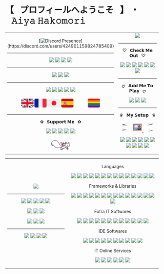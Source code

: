 # 【⠀プロフィールへようこそ⠀】 ・⠀𝙰𝚒𝚢𝚊 𝙷𝚊𝚔𝚘𝚖𝚘𝚛𝚒

<table>
<tr>
<td align="center" width="40%">
  
[![Discord Presence](https://lanyard.cnrad.dev/api/424901159824785409?animated=true&idleMessage=Peeking%20on%20me%20huh%3F%20Shame%20on%20you%2C%20I%27m%20not%20doing%20anything.)](https://discord.com/users/424901159824785409)
<hr> 
  
[![](https://img.shields.io/website?down_color=ff4c54&down_message=OFFLINE%20%E2%9D%8C&label=Boxu.fr&logo=pkgsrc&logoColor=ffffff&style=for-the-badge&up_message=ONLINE%20%E2%9C%94%EF%B8%8F&url=https%3A%2F%2Fboxu.fr)](https://boxu.fr/)
[![](https://img.shields.io/twitch/status/BoxuChan?logo=twitch&logoColor=ffffff&style=for-the-badge)](https://twitch.tv/boxuchan)
[![](https://dcbadge.vercel.app/api/shield/978191616072368140?bot=true?down_color=ff4c54&down_message=OFFLINE%20%E2%9D%8C&logoColor=ffffff&style=for-the-badge&up_message=ONLINE%20%E2%9C%94%EF%B8%8F&theme=clean-inverted)](https://discord.com/users/978191616072368140)
[![](https://dcbadge.vercel.app/api/shield/980304694486368267?bot=true?down_color=ff4c54&down_message=OFFLINE%20%E2%9D%8C&logoColor=ffffff&style=for-the-badge&up_message=ONLINE%20%E2%9C%94%EF%B8%8F&theme=clean-inverted)](https://discord.com/users/980304694486368267)
<hr> 
  
[![](https://img.shields.io/discord/932906923236401182?style=for-the-badge&logo=discord&logoColor=ffffff&color=7289da&label=⠀Tower%20of%20Fantasy⠀)](https://discord.gg/dwmB5Vb6pT)
[![](https://img.shields.io/discord/513390882771173397?style=for-the-badge&logo=discord&logoColor=ffffff&color=7289da&label=⠀✧%20Hako%20|%20箱%20✽⠀)](https://discord.gg/BPVmDNC)
[![](https://img.shields.io/discord/921159444673482833?style=for-the-badge&logo=discord&logoColor=ffffff&color=7289da&label=⠀✦%20Mikazuki%20|%20三日月%20☾⠀)](https://discord.gg/z7J8pRatHU)
<hr> 
  
![](https://img.shields.io/date/1037374200?style=for-the-badge&logo=homeassistantcommunitystore&logoColor=ffffff&label=⠀Was%20Born⠀)
![](https://img.shields.io/date/1132068600?style=for-the-badge&logo=penpot&label=⠀Started%20Drawing⠀)
![](https://img.shields.io/date/1163604600?style=for-the-badge&logo=republicofgamers&label=⠀Started%20Gaming⠀)
![](https://img.shields.io/date/1408113000?style=for-the-badge&logo=gnometerminal&label=⠀Started%20Coding⠀)
![](https://img.shields.io/date/1438180200?style=for-the-badge&logo=youtube&label=⠀Created%20Content⠀)

<img height="40" src="https://github.com/BoxuChan/BoxuChan/blob/main/assets/great%20britain.png"/>
<img height="40" src="https://github.com/BoxuChan/BoxuChan/blob/main/assets/france.png"/>
<img height="40" src="https://github.com/BoxuChan/BoxuChan/blob/main/assets/japan.png"/>
<img height="40" src="https://github.com/BoxuChan/BoxuChan/blob/main/assets/spain.png"/>
<img height="40" src="https://github.com/BoxuChan/BoxuChan/blob/main/assets/empty.png"/>
<img height="40" src="https://github.com/BoxuChan/BoxuChan/blob/main/assets/lgbtq%2B.png"/>
<hr> 
  
✿⠀𝗦𝘂𝗽𝗽𝗼𝗿𝘁 𝗠𝗲⠀✿
  
[![](https://img.shields.io/badge/-⠀PayPal⠀-%23181717?style=for-the-badge&logo=paypal)](https://paypal.me/BoxuTwitch)
[![](https://img.shields.io/badge/-⠀Ko–Fi⠀-%23181717?style=for-the-badge&logo=kofi)](https://ko-fi.com/boxuchan)
[![](https://img.shields.io/badge/-⠀GoFundMe⠀-%23181717?style=for-the-badge&logo=gofundme)](https://www.gofundme.com/f/virtual-idol-dream-new-setup-vtuber-model?utm_source=customer&utm_medium=copy_link&utm_campaign=p_cf+share-flow-1)
[![](https://img.shields.io/badge/-⠀Patreon⠀-%23181717?style=for-the-badge&logo=patreon)](https://patreon.com/Boxu)
[![](https://img.shields.io/badge/-⠀Throne⠀-%23181717?style=for-the-badge&logo=streamlit)](https://throne.me/u/boxu/)

<img height="40" src="https://raw.githubusercontent.com/boxuchan/boxuchan/master/assets/kyubey.gif"/>
  
</td>

<td align="center" width="60%">
  
<img src="https://github.com/BoxuChan/BoxuChan/blob/main/assets/kanna-laying.gif"/>
<hr>
  
♡⠀𝗖𝗵𝗲𝗰𝗸 𝗠𝗲 𝗢𝘂𝘁⠀♡
  
[![](https://img.shields.io/badge/-⠀Twitch⠀-%23000000?style=for-the-badge&logo=twitch&color=6441a5&logoColor=ffffff)](https://twitch.tv/boxuchan)
[![](https://img.shields.io/badge/-⠀YouTube⠀-%23181717?style=for-the-badge&logo=youtube&color=FF0000&logoColor=ffffff)](https://www.youtube.com/channel/UCrvSNYUK5xg2DwpbimJ9DwQ)
[![](https://img.shields.io/badge/-⠀Twitter⠀-%231DA1F2?style=for-the-badge&logo=twitter&logoColor=ffffff)](https://twitter.com/Boxu_Chan)
[![](https://img.shields.io/badge/-⠀Instagram⠀-%23181717?style=for-the-badge&logo=instagram&color=E1306C&logoColor=ffffff)](https://instagram.com/boxu.chan)
[![](https://img.shields.io/badge/-⠀GitHub⠀-%23181717?style=for-the-badge&logo=github)](https://github.com/BoxuChan)
[![](https://img.shields.io/badge/-⠀MyAnimeList⠀-%23181717?style=for-the-badge&logo=myanimelist)](https://myanimelist.net/profile/Boxu_Chan)
[![](https://img.shields.io/badge/-⠀Linktree⠀-%23181717?style=for-the-badge&logo=linktree&color=31C3A2&logoColor=ffffff)](https://linktr.ee/boxu)
<hr>
  
ღ⠀𝗔𝗱𝗱 𝗠𝗲 𝗧𝗼 𝗣𝗹𝗮𝘆⠀ღ
  
[![](https://img.shields.io/badge/-⠀Steam⠀-%23181717?style=for-the-badge&logo=steam&color=171a21&logoColor=ffffff)](https://steamcommunity.com/id/BoxuChan)
[![](https://img.shields.io/badge/-⠀Xbox⠀-%23181717?style=for-the-badge&logo=xbox&color=107C10&logoColor=ffffff)](https://account.xbox.com/en-us/profile?gamertag=BoxuChan)
[![](https://img.shields.io/badge/-⠀osu!⠀-%23181717?style=for-the-badge&logo=osu)](https://osu.ppy.sh/users/10614535)
<hr>
  
♛⠀𝗠𝘆 𝗦𝗲𝘁𝘂𝗽⠀♛
<br><br>
<img height="30" src="https://github.com/BoxuChan/BoxuChan/blob/main/assets/speedL.gif"/>
<a href="https://boxu.fr/filtered-AF67E70F-CAA5-4922-A5C8-CA86ED99211C.mp4">
<img height="30" src="https://github.com/BoxuChan/BoxuChan/blob/main/assets/photo.png"/>
</a>
<img height="30" src="https://github.com/BoxuChan/BoxuChan/blob/main/assets/speedR.gif"/>

  
![](https://img.shields.io/badge/-⠀ASUS%20PRIME%20B660–PLUS%20D4⠀-%23000000?style=for-the-badge&logo=asus)
![](https://img.shields.io/badge/-⠀NVIDIA%20GeForce%20RTX%203080⠀-%23000000?style=for-the-badge&logo=nvidia)
![](https://img.shields.io/badge/-⠀12th%20Gen%20Intel(R)%20Core(TM)%20i5–12600K%20@%204.20%20GHz⠀-%23000000?style=for-the-badge&logo=intel)
![](https://img.shields.io/badge/-⠀16%20GB%20Corsair%20Vengeance%20RGB%20PRO%20DDR4%20(3200MHz)⠀-%23000000?style=for-the-badge&logo=corsair)
![](https://img.shields.io/badge/-⠀H510%20Mid–Tower%20Case⠀-%23000000?style=for-the-badge&logo=nzxt)
![](https://img.shields.io/badge/-⠀Dell%20SE2222H%20x2⠀-%23000000?style=for-the-badge&logo=dell)
![](https://img.shields.io/badge/-⠀1.0%20TB%20WD_BLACK%20SN850%20M.2%20NVMe%20(7000%20MB/s)⠀-%23000000?style=for-the-badge&logo=westerndigital)
![](https://img.shields.io/badge/-⠀2.0%20TB%20Seagate%20BarraCuda%20HDD%20(7200%20RPM)⠀-%23000000?style=for-the-badge&logo=seagate)
![](https://img.shields.io/badge/-⠀Cherry%20MX%20Brown%20Varmilo%20VEA88%20Sakura⠀-%23000000?style=for-the-badge&logo=adafruit)
![](https://img.shields.io/badge/-⠀Corsair%20Scimitar%20ELITE%20RGB⠀-%23000000?style=for-the-badge&logo=corsair)
  
</td>
</tr>
</table>

<table>
<tr>
<td align="center" width="40%">
  
<img height="300" src="https://github.com/BoxuChan/BoxuChan/blob/main/assets/pen-trick.gif"/>
<hr>
  
![](https://img.shields.io/badge/-⠀After%20Effects⠀-%23000000?style=for-the-badge&logo=adobeaftereffects)
![](https://img.shields.io/badge/-⠀After%20Photoshop⠀-%23000000?style=for-the-badge&logo=adobephotoshop)
![](https://img.shields.io/badge/-⠀After%20Illustrator⠀-%23000000?style=for-the-badge&logo=adobeillustrator)
![](https://img.shields.io/badge/-⠀After%20XD⠀-%23000000?style=for-the-badge&logo=adobexd)
![](https://img.shields.io/badge/-⠀After%20Premiere%20Pro⠀-%23000000?style=for-the-badge&logo=adobepremierepro)
  
![](https://img.shields.io/badge/-⠀Canva⠀-%23000000?style=for-the-badge&logo=canva)
![](https://img.shields.io/badge/-⠀Figma⠀-%23000000?style=for-the-badge&logo=figma)
![](https://img.shields.io/badge/-⠀Cinema%204D⠀-%23000000?style=for-the-badge&logo=cinema4d)
  
![](https://img.shields.io/badge/-⠀Audacity⠀-%23000000?style=for-the-badge&logo=audacity)
![](https://img.shields.io/badge/-⠀Ableton%20Live⠀-%23000000?style=for-the-badge&logo=abletonlive)
![](https://img.shields.io/badge/-⠀FL%20Studio%2012⠀-%23000000?style=for-the-badge&logo=instacart)
<hr>

![](https://img.shields.io/badge/-⠀Android⠀-%23000000?style=for-the-badge&logo=android)
![](https://img.shields.io/badge/-⠀iOS⠀-%23000000?style=for-the-badge&logo=ios)
![](https://img.shields.io/badge/-⠀Ubuntu⠀-%23000000?style=for-the-badge&logo=linux)
![](https://img.shields.io/badge/-⠀Windows⠀-%23000000?style=for-the-badge&logo=windows)
  
</td>

<td align="center" width="60%">

Languages

![](https://img.shields.io/badge/-⠀C⠀-%23000000?style=flat-square&logo=c)
![](https://img.shields.io/badge/-⠀C%23⠀-%23000000?style=flat-square&logo=csharp)
![](https://img.shields.io/badge/-⠀C++⠀-%23000000?style=flat-square&logo=cplusplus)
![](https://img.shields.io/badge/-⠀CSS3⠀-%23000000?style=flat-square&logo=css3)
![](https://img.shields.io/badge/-⠀HTML5⠀-%23000000?style=flat-square&logo=html5)
![](https://img.shields.io/badge/-⠀Java⠀-%23000000?style=flat-square&logo=java)
![](https://img.shields.io/badge/-⠀JavaScript⠀-%23000000?style=flat-square&logo=javascript)
![](https://img.shields.io/badge/-⠀Kotlin⠀-%23000000?style=flat-square&logo=kotlin)
![](https://img.shields.io/badge/-⠀MySQL⠀-%23000000?style=flat-square&logo=mysql)
![](https://img.shields.io/badge/-⠀PHP⠀-%23000000?style=flat-square&logo=php)
![](https://img.shields.io/badge/-⠀Python⠀-%23000000?style=flat-square&logo=python)
![](https://img.shields.io/badge/-⠀R⠀-%23000000?style=flat-square&logo=r)
![](https://img.shields.io/badge/-⠀SQLite⠀-%23000000?style=flat-square&logo=sqlite)
![](https://img.shields.io/badge/-⠀TypeScript⠀-%23000000?style=flat-square&logo=typescript)

Frameworks & Libraries

![](https://img.shields.io/badge/-⠀Angular⠀-%23000000?style=flat-square&logo=angular)
![](https://img.shields.io/badge/-⠀AngularJS⠀-%23000000?style=flat-square&logo=angularjs)
![](https://img.shields.io/badge/-⠀Bootstrap⠀-%23000000?style=flat-square&logo=bootstrap)
![](https://img.shields.io/badge/-⠀Cordova⠀-%23000000?style=flat-square&logo=apachecordova)
![](https://img.shields.io/badge/-⠀Ember.JS⠀-%23000000?style=flat-square&logo=emberdotjs)
![](https://img.shields.io/badge/-⠀FontAwesome⠀-%23000000?style=flat-square&logo=fontawesome)
![](https://img.shields.io/badge/-⠀Ionic⠀-%23000000?style=flat-square&logo=ionic)
![](https://img.shields.io/badge/-⠀JQuery⠀-%23000000?style=flat-square&logo=jquery)
![](https://img.shields.io/badge/-⠀Laravel⠀-%23000000?style=flat-square&logo=laravel)
![](https://img.shields.io/badge/-⠀Node.JS⠀-%23000000?style=flat-square&logo=nodedotjs)
![](https://img.shields.io/badge/-⠀React⠀-%23000000?style=flat-square&logo=react)
![](https://img.shields.io/badge/-⠀Semantic%20UI⠀-%23000000?style=flat-square&logo=semanticuireact)
![](https://img.shields.io/badge/-⠀Swiper⠀-%23000000?style=flat-square&logo=swiper)
![](https://img.shields.io/badge/-⠀Symfony⠀-%23000000?style=flat-square&logo=symfony)
![](https://img.shields.io/badge/-⠀Vue.JS⠀-%23000000?style=flat-square&logo=vuedotjs)
  
Extra IT Softwares

![](https://img.shields.io/badge/-⠀Arduino⠀-%23000000?style=flat-square&logo=arduino)
![](https://img.shields.io/badge/-⠀Maven⠀-%23000000?style=flat-square&logo=apachemaven)
![](https://img.shields.io/badge/-⠀AutoHotkey⠀-%23000000?style=flat-square&logo=autohotkey)
![](https://img.shields.io/badge/-⠀Git⠀-%23000000?style=flat-square&logo=git)
![](https://img.shields.io/badge/-⠀GitHub⠀-%23000000?style=flat-square&logo=github)
![](https://img.shields.io/badge/-⠀GitLab⠀-%23000000?style=flat-square&logo=gitlab)
![](https://img.shields.io/badge/-⠀LaTeX⠀-%23000000?style=flat-square&logo=latex)
![](https://img.shields.io/badge/-⠀NPM⠀-%23000000?style=flat-square&logo=npm)
![](https://img.shields.io/badge/-⠀PHPMyAdmin⠀-%23000000?style=flat-square&logo=phpmyadmin)
![](https://img.shields.io/badge/-⠀Virtual%20Box⠀-%23000000?style=flat-square&logo=virtualbox)
![](https://img.shields.io/badge/-⠀WordPress⠀-%23000000?style=flat-square&logo=wordpress)
![](https://img.shields.io/badge/-⠀Adminer⠀-%23000000?style=flat-square&logo=adminer)

IDE Softwares

![](https://img.shields.io/badge/-⠀Android%20Studio⠀-%23000000?style=flat-square&logo=androidstudio)
![](https://img.shields.io/badge/-⠀Apache%20NetBeans%20IDE⠀-%23000000?style=flat-square&logo=apachenetbeanside)
![](https://img.shields.io/badge/-⠀Atom⠀-%23000000?style=flat-square&logo=atom)
![](https://img.shields.io/badge/-⠀Eclipse%20IDE⠀-%23000000?style=flat-square&logo=eclipseide)
![](https://img.shields.io/badge/-⠀JetBrains⠀-%23000000?style=flat-square&logo=jetbrains)
![](https://img.shields.io/badge/-⠀Jupyter⠀-%23000000?style=flat-square&logo=jupyter)
![](https://img.shields.io/badge/-⠀Notepad++⠀-%23000000?style=flat-square&logo=notepadplusplus)
![](https://img.shields.io/badge/-⠀Sublime%20Text⠀-%23000000?style=flat-square&logo=sublimetext)
![](https://img.shields.io/badge/-⠀Visual%20Studio⠀-%23000000?style=flat-square&logo=visualstudio)
![](https://img.shields.io/badge/-⠀Visual%20Studio%20Code⠀-%23000000?style=flat-square&logo=visualstudiocode)

IT Online Services

![](https://img.shields.io/badge/-⠀Atlassian⠀-%23000000?style=flat-square&logo=atlassian)
![](https://img.shields.io/badge/-⠀Curse%20Forge⠀-%23000000?style=flat-square&logo=curseforge)
![](https://img.shields.io/badge/-⠀CPanel⠀-%23000000?style=flat-square&logo=cpanel)
![](https://img.shields.io/badge/-⠀Heroku⠀-%23000000?style=flat-square&logo=heroku)
![](https://img.shields.io/badge/-⠀OVH⠀-%23000000?style=flat-square&logo=ovh)
![](https://img.shields.io/badge/-⠀Plesk⠀-%23000000?style=flat-square&logo=plesk)
  
</td>
</tr>
</table>
